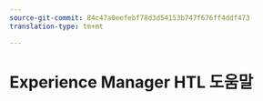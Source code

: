 ```yaml
---
source-git-commit: 84c47a0eefebf78d3d54153b747f676ff4ddf473
translation-type: tm+mt

---
```


# Experience Manager HTL 도움말
